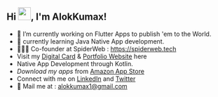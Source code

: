 ## Hi <img src="https://user-images.githubusercontent.com/59159355/131294558-52b295a7-de94-42e8-af4f-be0d82cecbe1.gif" width="29px">, I'm AlokKumax!
- 🔭 I’m currently working on Flutter Apps to publish 'em to the World.
- 🌱 currently learning Java Native App development.
- 👨🏻‍💻 Co-founder at SpiderWeb : https://spiderweb.tech
- Visit my [Digital Card](https://bit.ly/3hNaykL) & [Portfolio Website](https://bit.ly/2XuufGB) here
-  Native App Development through Kotlin.
- *Download my apps* from [Amazon App Store](https://www.amazon.in/s?rh=n%3A1661666031%2Cp_4%3AAlokKumax)
- Connect with me on  [LinkedIn](https://www.linkedin.com/in/alok-kumar-987b4b190/) and [Twitter](https://twitter.com/alokkumax)
- 📱 Mail me at : alokkumax1@gmail.com
